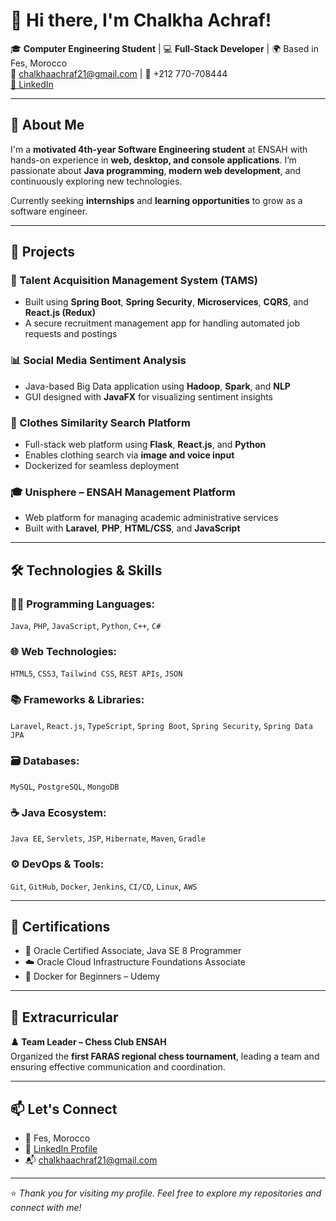 # 👋 Hi there, I'm Chalkha Achraf!

🎓 **Computer Engineering Student** | 💻 **Full-Stack Developer** | 🌍 Based in Fes, Morocco  
📧 chalkhaachraf21@gmail.com | 📱 +212 770-708444  
[🔗 LinkedIn](https://linkedin.com/in/achraf-chalkha)

---

## 🧠 About Me

I'm a **motivated 4th-year Software Engineering student** at ENSAH with hands-on experience in **web, desktop, and console applications**. I’m passionate about **Java programming**, **modern web development**, and continuously exploring new technologies.

Currently seeking **internships** and **learning opportunities** to grow as a software engineer.

---

## 💼 Projects

### 🌟 Talent Acquisition Management System (TAMS)
- Built using **Spring Boot**, **Spring Security**, **Microservices**, **CQRS**, and **React.js (Redux)**
- A secure recruitment management app for handling automated job requests and postings

### 📊 Social Media Sentiment Analysis
- Java-based Big Data application using **Hadoop**, **Spark**, and **NLP**
- GUI designed with **JavaFX** for visualizing sentiment insights

### 🧥 Clothes Similarity Search Platform
- Full-stack web platform using **Flask**, **React.js**, and **Python**
- Enables clothing search via **image and voice input**
- Dockerized for seamless deployment

### 🎓 Unisphere – ENSAH Management Platform
- Web platform for managing academic administrative services
- Built with **Laravel**, **PHP**, **HTML/CSS**, and **JavaScript**

---

## 🛠️ Technologies & Skills

### 👨‍💻 Programming Languages:
`Java`, `PHP`, `JavaScript`, `Python`, `C++`, `C#`

### 🌐 Web Technologies:
`HTML5`, `CSS3`, `Tailwind CSS`, `REST APIs`, `JSON`

### 📚 Frameworks & Libraries:
`Laravel`, `React.js`, `TypeScript`, `Spring Boot`, `Spring Security`, `Spring Data JPA`

### 🗃️ Databases:
`MySQL`, `PostgreSQL`, `MongoDB`

### ☕ Java Ecosystem:
`Java EE`, `Servlets`, `JSP`, `Hibernate`, `Maven`, `Gradle`

### ⚙️ DevOps & Tools:
`Git`, `GitHub`, `Docker`, `Jenkins`, `CI/CD`, `Linux`, `AWS`

---

## 📜 Certifications

- 🏅 Oracle Certified Associate, Java SE 8 Programmer  
- ☁️ Oracle Cloud Infrastructure Foundations Associate  
- 🐳 Docker for Beginners – Udemy

---

## 🎯 Extracurricular

**♟️ Team Leader – Chess Club ENSAH**  
Organized the **first FARAS regional chess tournament**, leading a team and ensuring effective communication and coordination.

---

## 📫 Let's Connect

- 📍 Fes, Morocco  
- 💼 [LinkedIn Profile](https://linkedin.com/in/achraf-chalkha)  
- 📬 chalkhaachraf21@gmail.com

---
⭐ *Thank you for visiting my profile. Feel free to explore my repositories and connect with me!*
